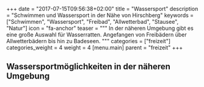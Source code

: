 +++
date = "2017-07-15T09:56:38+02:00"
title = "Wassersport"
description = "Schwimmen und Wassersport in der Nähe von Hirschberg"
keywords = ["Schwimmen", "Wassersport", "Freibad", "Allwetterbad", "Stausee", "Natur"]
icon = "fa-anchor"
teaser = """
In der näheren Umgebung gibt es eine große Auswahl für Wasserratten.
Angefangen von Freibädern über Allwetterbädern bis hin zu Badeseen.
"""
categories = ["freizeit"]
categories_weight = 4
weight = 4
[menu.main]
    parent = "freizeit"
+++

## Wassersportmöglichkeiten in der näheren Umgebung


